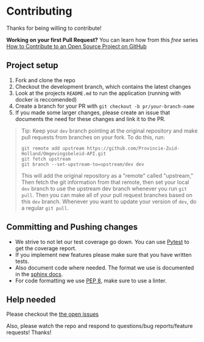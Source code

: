 # Contributing

Thanks for being willing to contribute!

**Working on your first Pull Request?** You can learn how from this _free_
series [How to Contribute to an Open Source Project on GitHub][egghead]

## Project setup

1.  Fork and clone the repo
2.  Checkout the development branch, which contains the latest changes
3.  Look at the projects `README.md` to run the application (running with docker is reccomended)
4.  Create a branch for your PR with `git checkout -b pr/your-branch-name`
5. If you made some larger changes, please create an issue that documents the need for these changes and link it to the PR.

> Tip: Keep your `dev` branch pointing at the original repository and make pull
> requests from branches on your fork. To do this, run:
>
> ```
> git remote add upstream https://github.com/Provincie-Zuid-Holland/Omgevingsbeleid-API.git
> git fetch upstream
> git branch --set-upstream-to=upstream/dev dev
> ```
>
> This will add the original repository as a "remote" called "upstream," Then
> fetch the git information from that remote, then set your local `dev` branch
> to use the upstream dev branch whenever you run `git pull`. Then you can make
> all of your pull request branches based on this `dev` branch. Whenever you
> want to update your version of `dev`, do a regular `git pull`.

## Committing and Pushing changes
- We strive to not let our test coverage go down. You can use [Pytest](https://pytest-cov.readthedocs.io/en/latest/readme.html#usage) to get the coverage report.
- If you implement new features please make sure that you have written tests.
- Also document code where needed. The format we use is documented in the [sphinx docs](https://pythonhosted.org/an_example_pypi_project/sphinx.html#full-code-example).
- For code formatting we use [PEP 8](https://www.python.org/dev/peps/pep-0008/), make sure to use a linter.

## Help needed

Please checkout the [the open issues][issues]

Also, please watch the repo and respond to questions/bug reports/feature
requests! Thanks!

[egghead]:
  https://egghead.io/courses/how-to-contribute-to-an-open-source-project-on-github
[issues]: https://github.com/Provincie-Zuid-Holland/Omgevingsbeleid-Frontend/issues